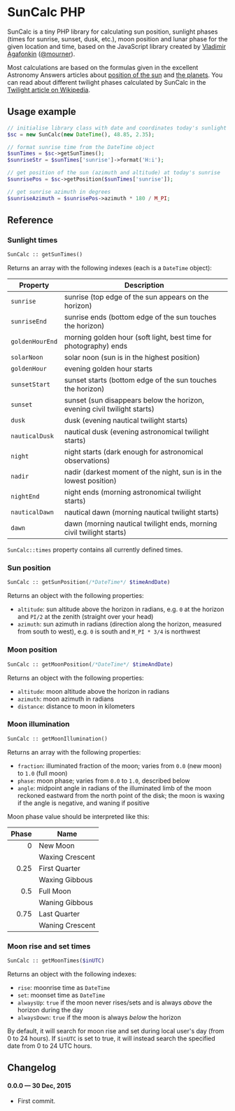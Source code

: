 SunCalc PHP
===========

SunCalc is a tiny PHP library for calculating sun position,
sunlight phases (times for sunrise, sunset, dusk, etc.),
moon position and lunar phase for the given location and time,
based on the JavaScript library created by [Vladimir Agafonkin](http://agafonkin.com/en) ([@mourner](https://github.com/mourner)).

Most calculations are based on the formulas given in the excellent Astronomy Answers articles
about [position of the sun](http://aa.quae.nl/en/reken/zonpositie.html)
and [the planets](http://aa.quae.nl/en/reken/hemelpositie.html).
You can read about different twilight phases calculated by SunCalc
in the [Twilight article on Wikipedia](http://en.wikipedia.org/wiki/Twilight).


## Usage example

```php
// initialise library class with date and coordinates today's sunlight times for Paris
$sc = new SunCalc(new DateTime(), 48.85, 2.35);

// format sunrise time from the DateTime object
$sunTimes = $sc->getSunTimes();
$sunriseStr = $sunTimes['sunrise']->format('H:i');

// get position of the sun (azimuth and altitude) at today's sunrise
$sunrisePos = $sc->getPosition($sunTimes['sunrise']);

// get sunrise azimuth in degrees
$sunriseAzimuth = $sunrisePos->azimuth * 180 / M_PI;
```



## Reference

### Sunlight times

```php
SunCalc :: getSunTimes()
```

Returns an array with the following indexes (each is a `DateTime` object):

| Property        | Description                                                              |
| --------------- | ------------------------------------------------------------------------ |
| `sunrise`       | sunrise (top edge of the sun appears on the horizon)                     |
| `sunriseEnd`    | sunrise ends (bottom edge of the sun touches the horizon)                |
| `goldenHourEnd` | morning golden hour (soft light, best time for photography) ends         |
| `solarNoon`     | solar noon (sun is in the highest position)                              |
| `goldenHour`    | evening golden hour starts                                               |
| `sunsetStart`   | sunset starts (bottom edge of the sun touches the horizon)               |
| `sunset`        | sunset (sun disappears below the horizon, evening civil twilight starts) |
| `dusk`          | dusk (evening nautical twilight starts)                                  |
| `nauticalDusk`  | nautical dusk (evening astronomical twilight starts)                     |
| `night`         | night starts (dark enough for astronomical observations)                 |
| `nadir`         | nadir (darkest moment of the night, sun is in the lowest position)       |
| `nightEnd`      | night ends (morning astronomical twilight starts)                        |
| `nauticalDawn`  | nautical dawn (morning nautical twilight starts)                         |
| `dawn`          | dawn (morning nautical twilight ends, morning civil twilight starts)     |

`SunCalc::times` property contains all currently defined times.


### Sun position

```php
SunCalc :: getSunPosition(/*DateTime*/ $timeAndDate)
```

Returns an object with the following properties:

 * `altitude`: sun altitude above the horizon in radians,
 e.g. `0` at the horizon and `PI/2` at the zenith (straight over your head)
 * `azimuth`: sun azimuth in radians (direction along the horizon, measured from south to west),
 e.g. `0` is south and `M_PI * 3/4` is northwest


### Moon position

```php
SunCalc :: getMoonPosition(/*DateTime*/ $timeAndDate)
```

Returns an object with the following properties:

 * `altitude`: moon altitude above the horizon in radians
 * `azimuth`: moon azimuth in radians
 * `distance`: distance to moon in kilometers


### Moon illumination

```php
SunCalc :: getMoonIllumination()
```

Returns an array with the following properties:

 * `fraction`: illuminated fraction of the moon; varies from `0.0` (new moon) to `1.0` (full moon)
 * `phase`: moon phase; varies from `0.0` to `1.0`, described below
 * `angle`: midpoint angle in radians of the illuminated limb of the moon reckoned eastward from the north point of the disk;
 the moon is waxing if the angle is negative, and waning if positive

Moon phase value should be interpreted like this:

| Phase | Name            |
| -----:| --------------- |
| 0     | New Moon        |
|       | Waxing Crescent |
| 0.25  | First Quarter   |
|       | Waxing Gibbous  |
| 0.5   | Full Moon       |
|       | Waning Gibbous  |
| 0.75  | Last Quarter    |
|       | Waning Crescent |

### Moon rise and set times

```php
SunCalc :: getMoonTimes($inUTC)
```

Returns an object with the following indexes:

 * `rise`: moonrise time as `DateTime`
 * `set`: moonset time as `DateTime`
 * `alwaysUp`: `true` if the moon never rises/sets and is always _above_ the horizon during the day
 * `alwaysDown`: `true` if the moon is always _below_ the horizon

By default, it will search for moon rise and set during local user's day (from 0 to 24 hours).
If `$inUTC` is set to true, it will instead search the specified date from 0 to 24 UTC hours.

## Changelog

#### 0.0.0 &mdash; 30 Dec, 2015

- First commit.
